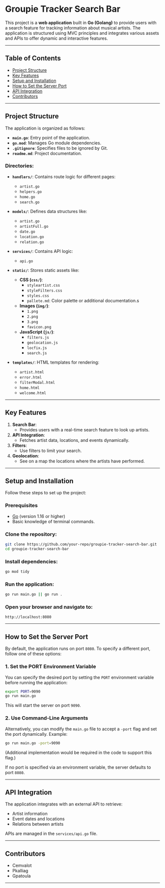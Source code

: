 # Groupie Tracker Search Bar

This project is a **web application** built in **Go (Golang)** to provide users with a search feature for tracking information about musical artists. The application is structured using MVC principles and integrates various assets and APIs to offer dynamic and interactive features.

---

## Table of Contents
- [Project Structure](#project-structure)
- [Key Features](#key-features)
- [Setup and Installation](#setup-and-installation)
- [How to Set the Server Port](#how-to-set-the-server-port)
- [API Integration](#api-integration)
- [Contributors](#contributors)

---

## Project Structure

The application is organized as follows:

- **`main.go`**: Entry point of the application.
- **`go.mod`**: Manages Go module dependencies.
- **`.gitignore`**: Specifies files to be ignored by Git.
- **`readme.md`**: Project documentation.

### Directories:
- **`handlers/`**: Contains route logic for different pages:
  - `artist.go`
  - `helpers.go`
  - `home.go`
  - `search.go`
  
- **`models/`**: Defines data structures like:
  - `artist.go`
  - `artistFull.go`
  - `date.go`
  - `location.go`
  - `relation.go`
  
- **`services/`**: Contains API logic:
  - `api.go`
  
- **`static/`**: Stores static assets like:
  - **CSS (`css/`)**:
    - `styleartist.css`
    - `styleFilters.css`
    - `styles.css`
    - `pallete.md`: Color palette or additional documentation.s
  - **Images (`img/`)**:
    - `1.png`
    - `2.png`
    - `3.png`
    - `favicon.png`
  - **JavaScript (`js/`)**:
    - `filters.js`
    - `geolocation.js`
    - `locfix.js`
    - `search.js`
  
- **`templates/`**: HTML templates for rendering:
  - `artist.html`
  - `error.html`
  - `filterModal.html`
  - `home.html`
  - `welcome.html`


---

## Key Features

1. **Search Bar**:
   - Provides users with a real-time search feature to look up artists.
2. **API Integration**:
   - Fetches artist data, locations, and events dynamically.
3. **Filters**:
   - Use filters to limit your search.
4. **Geolocation**:
   - See on a map the locations where the artists have performed.

---

## Setup and Installation

Follow these steps to set up the project:

### Prerequisites
- [Go](https://golang.org/dl/) (version 1.16 or higher)
- Basic knowledge of terminal commands.

### Clone the repository:
```bash
git clone https://github.com/your-repo/groupie-tracker-search-bar.git
cd groupie-tracker-search-bar
```

### Install dependencies:
```bash
go mod tidy
```

### Run the application:
```bash
go run main.go || go run .
```

### Open your browser and navigate to:
```link
http://localhost:8080
```

---

## How to Set the Server Port

By default, the application runs on port `8080`. To specify a different port, follow one of these options:

### 1. Set the PORT Environment Variable
You can specify the desired port by setting the `PORT` environment variable before running the application:

```bash
export PORT=9090
go run main.go
```

This will start the server on port `9090`.

### 2. Use Command-Line Arguments
Alternatively, you can modify the `main.go` file to accept a `-port` flag and set the port dynamically. Example:

```bash
go run main.go -port=9090
```

(Additional implementation would be required in the code to support this flag.)

If no port is specified via an environment variable, the server defaults to port `8080`.

---


## API Integration

The application integrates with an external API to retrieve:

- Artist information
- Event dates and locations
- Relations between artists

APIs are managed in the `services/api.go` file.

---

## Contributors

- Cemvalot  
- Pkalliag  
- Gpatoula

---

